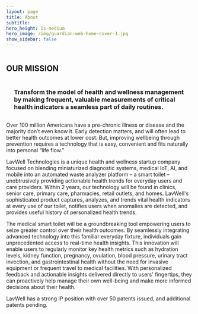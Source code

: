 ```yaml
---
layout: page
title: About
subtitle: 
hero_height: is-medium
hero_image: /img/guardian-web-home-cover-1.jpg
show_sidebar: false
---
```


<section class="section">
    <section class="hero is-light">
        <div class="columns">
            <div class="column is-12">
                <div class="content">
                    <h2 class="has-text-centered">OUR MISSION</h2>
                </div>
            </div>
        </div>
        <div class="columns">
            <div class="column is-2"></div>
            <div class="column is-8">
                <div class="content">
                    <h3 class="has-text-centered">Transform the model of health and wellness management by making frequent, valuable measurements of critical health indicators a seamless part of daily routines.</h3>
                </div>
            </div>
            <div class="column is-2"></div>
        </div>
    </section>
</section>

Over 100 million Americans have a pre-chronic illness or disease and the majority don’t even know it. Early detection matters, and will often lead to better health outcomes at lower cost. But, improving wellbeing through prevention requires a technology that is easy, convenient and fits naturally into personal “life flow.”

LavWell Technologies is a unique health and wellness startup company focused on blending miniaturized diagnostic systems, medical IoT, AI, and mobile into an automated  waste analyzer platform – a smart toilet – unobtrusively providing actionable health trends for everyday users and care providers. Within 2 years, our technology will be found in clinics, senior care, primary care, pharmacies, retail outlets, and homes. LavWell's sophisticated product captures, analyzes, and trends vital health indicators at every use of our toilet, notifies users when anomalies are detected, and provides useful history of personalized health trends.

The medical smart toilet will be a groundbreaking tool empowering users to seize greater control over their health outcomes. By seamlessly integrating advanced technology into this familiar everyday fixture, individuals gain unprecedented access to real-time health insights. This innovation will enable users to regularly monitor key health metrics such as hydration levels, kidney function, pregnancy, ovulation, blood pressure, urinary tract invection, and gastrointestinal health without the need for invasive equipment or frequent travel to medical facilities. With personalized feedback and actionable insights delivered directly to users' fingertips, they can proactively help manage their own well-being and make more informed decisions about their health.

LavWell has a strong IP position with over 50 patents issued, and additional patents pending.  
